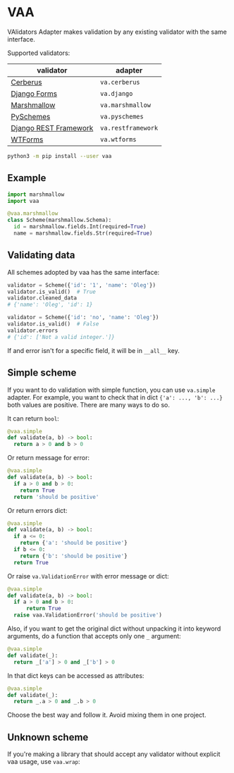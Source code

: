 # VAA

VAlidators Adapter makes validation by any existing validator with the same interface.

Supported validators:

| validator | adapter |
| --------- | ------- |
| [Cerberus](http://docs.python-cerberus.org/en/stable/) | `va.cerberus` |
| [Django Forms](https://docs.djangoproject.com/en/2.2/topics/forms/) | `va.django` |
| [Marshmallow](https://marshmallow.readthedocs.io/en/stable/) | `va.marshmallow` |
| [PySchemes](https://github.com/spy16/pyschemes) | `va.pyschemes` |
| [Django REST Framework](https://www.django-rest-framework.org/) | `va.restframework` |
| [WTForms](https://wtforms.readthedocs.io/en/stable/) | `va.wtforms` |

```bash
python3 -m pip install --user vaa
```

## Example

```python
import marshmallow
import vaa

@vaa.marshmallow
class Scheme(marshmallow.Schema):
  id = marshmallow.fields.Int(required=True)
  name = marshmallow.fields.Str(required=True)
```

## Validating data

All schemes adopted by vaa has the same interface:

```python
validator = Scheme({'id': '1', 'name': 'Oleg'})
validator.is_valid()  # True
validator.cleaned_data
# {'name': 'Oleg', 'id': 1}

validator = Scheme({'id': 'no', 'name': 'Oleg'})
validator.is_valid()  # False
validator.errors
# {'id': ['Not a valid integer.']}
```

If and error isn't for a specific field, it will be in `__all__` key.

## Simple scheme

If you want to do validation with simple function, you can use `va.simple` adapter. For example, you want to check that in dict `{'a': ..., 'b': ...}` both values are positive. There are many ways to do so.

It can return `bool`:

```python
@vaa.simple
def validate(a, b) -> bool:
  return a > 0 and b > 0
```

Or return message for error:

```python
@vaa.simple
def validate(a, b) -> bool:
  if a > 0 and b > 0:
    return True
  return 'should be positive'
```

Or return errors dict:

```python
@vaa.simple
def validate(a, b) -> bool:
  if a <= 0:
    return {'a': 'should be positive'}
  if b <= 0:
    return {'b': 'should be positive'}
  return True
```

Or raise `va.ValidationError` with error message or dict:

```python
@vaa.simple
def validate(a, b) -> bool:
  if a > 0 and b > 0:
      return True
  raise vaa.ValidationError('should be positive')
```

Also, if you want to get the original dict without unpacking it into keyword arguments, do a function that accepts only one `_` argument:

```python
@vaa.simple
def validate(_):
  return _['a'] > 0 and _['b'] > 0
```

In that dict keys can be accessed as attributes:

```python
@vaa.simple
def validate(_):
  return _.a > 0 and _.b > 0
```

Choose the best way and follow it. Avoid mixing them in one project.

## Unknown scheme

If you're making a library that should accept any validator without explicit vaa usage, use `vaa.wrap`:

```python

```
